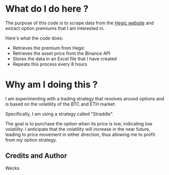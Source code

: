 # What do I do here ?
The purpose of this code is to scrape data from the [Hegic website](https://www.hegic.co/app#/arbitrum/trade/new) and extract option premiums that I am interested in. 

Here's what the code does: 
- Retrieves the premium from Hegic
- Retrieves the asset price from the Binance API
- Stores the data in an Excel file that I have created
- Repeats this process every 8 hours

# Why am I doing this ?
I am experimenting with a trading strategy that revolves around options and is based on the volatility of the BTC and ETH market. 

Specifically, I am using a strategy called "Straddle". 

The goal is to purchase the option when its price is low, indicating low volatility. I anticipate that the volatility will increase in the near future, leading to price movement in either direction, thus allowing me to profit from my option strategy.

## Credits and Author
Wecks
